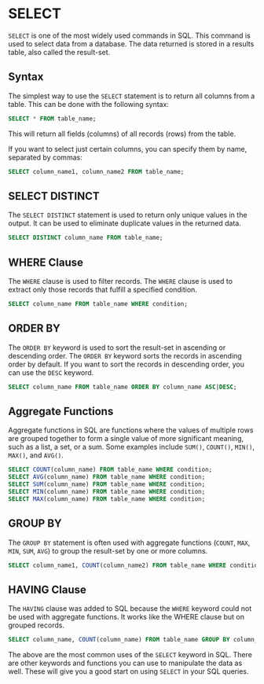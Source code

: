 # SELECT

`SELECT` is one of the most widely used commands in SQL. This command is used to select data from a database. The data returned is stored in a results table, also called the result-set.

## Syntax

The simplest way to use the `SELECT` statement is to return all columns from a table. This can be done with the following syntax:

```sql
SELECT * FROM table_name;
```

This will return all fields (columns) of all records (rows) from the table.

If you want to select just certain columns, you can specify them by name, separated by commas:

```sql
SELECT column_name1, column_name2 FROM table_name;
```

## SELECT DISTINCT

The `SELECT DISTINCT` statement is used to return only unique values in the output. It can be used to eliminate duplicate values in the returned data.

```sql
SELECT DISTINCT column_name FROM table_name;
```

## WHERE Clause

The `WHERE` clause is used to filter records. The `WHERE` clause is used to extract only those records that fulfill a specified condition.

```sql
SELECT column_name FROM table_name WHERE condition;
```

## ORDER BY

The `ORDER BY` keyword is used to sort the result-set in ascending or descending order. The `ORDER BY` keyword sorts the records in ascending order by default. If you want to sort the records in descending order, you can use the `DESC` keyword.

```sql
SELECT column_name FROM table_name ORDER BY column_name ASC|DESC;
```

## Aggregate Functions

Aggregate functions in SQL are functions where the values of multiple rows are grouped together to form a single value of more significant meaning, such as a list, a set, or a sum. Some examples include `SUM()`, `COUNT()`, `MIN()`, `MAX()`, and `AVG()`.

```sql
SELECT COUNT(column_name) FROM table_name WHERE condition;
SELECT AVG(column_name) FROM table_name WHERE condition;
SELECT SUM(column_name) FROM table_name WHERE condition;
SELECT MIN(column_name) FROM table_name WHERE condition;
SELECT MAX(column_name) FROM table_name WHERE condition;
```

## GROUP BY

The `GROUP BY` statement is often used with aggregate functions (`COUNT`, `MAX`, `MIN`, `SUM`, `AVG`) to group the result-set by one or more columns.

```sql
SELECT column_name1, COUNT(column_name2) FROM table_name WHERE condition GROUP BY column_name1 ORDER BY COUNT(column_name2) DESC;
```

## HAVING Clause

The `HAVING` clause was added to SQL because the `WHERE` keyword could not be used with aggregate functions. It works like the WHERE clause but on grouped records.

```sql
SELECT column_name, COUNT(column_name) FROM table_name GROUP BY column_name HAVING COUNT(column_name) > value;
```

The above are the most common uses of the `SELECT` keyword in SQL. There are other keywords and functions you can use to manipulate the data as well. These will give you a good start on using `SELECT` in your SQL queries.

